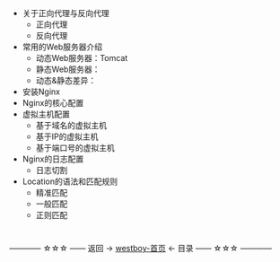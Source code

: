 * 关于正向代理与反向代理
    - 正向代理
    - 反向代理
* 常用的Web服务器介绍
    - 动态Web服务器：Tomcat
    - 静态Web服务器：
    - 动态&静态差异： 
* 安装Nginx
* Nginx的核心配置
* 虚拟主机配置
    - 基于域名的虚拟主机
    - 基于IP的虚拟主机
    - 基于端口号的虚拟主机
* Nginx的日志配置
    - 日志切割
* Location的语法和匹配规则
    - 精准匹配
    - 一般匹配
    - 正则匹配



#
———— ☆☆☆ —— 返回 -> [westboy-首页](../../../README.md) <- 目录 —— ☆☆☆ ————